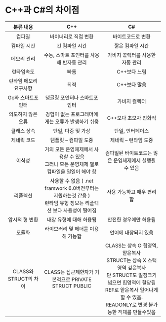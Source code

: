 C++과 C#의 차이점
=================

| 분류 내용 | C++ | C# |
|:---: |:---:|:---:|
| 컴파일 | 바이너리로 직접 변환 | 바이트코드로 변환 |
| 컴파일 시간 | 긴 컴파일 시간 | 짧은 컴파일 시간 |
| 메모리 관리 | 수동, 스마트 포인터를 사용해 반자동 관리 | 가비지 콜렉터를 사용한 자동 관리 |
| 런타임속도 | 빠름 | C++보다 느림 |
| 런타임 메모리 요구사항 | 최적 | C++보다 많음 |
| Gc와 스마트포인터 | 댕글링 포인터나 스마트포인터 | 가비지 컬렉터 |
| 의도하지 않은 오류	| 경험이 없는 프로그래머에게는 오류가 발생하기 쉬움	| C++보다 초보자 친화적 | 
| 클래스 상속	| 단일, 다중 및 가상 | 단일, 인터페이스 | 
| 제네릭 코드	| 템플릿 – 컴파일 도중	| 제네릭 – 런타임 도중 | 
| 이식성 | 거의 모든 운영체제에서 사용할 수 있음 <br> 그러나 모든 운영체제 별로 컴파일을 일일이 해야 함	| 컴파일된 바이트코드는 많은 운영체제에서 실행될 수 있음 | 
| 리플렉션	| 사용할 수 없음 ( .net framwork 6.0버전부터는 지원하는것 같음 ) <br> 런타임 유형 정보는 리플렉션 보다 사용성이 떨어짐	| 사용 가능하고 매우 편리함 | 
| 암시적 형 변환	| 내장 유형에 대해 허용됨	| 안전한 경우에만 허용됨 | 
| 모듈화	| 라이브러리 및 헤더를 이용해 가능함 | 언어에 내장되지 있음 | 
| CLASS와 STRUCT의 차이	| CLASS는 접근제한자가 기본적으로 PRIVATE STRUCT PUBLIC | CLASS는 상속 O 힙영역, 얕은복사 <br> STRUCT는 상속 X 스택영역 깊은복사<br> 단 STRUCT도 일정크기 넘으면 힙영역에 할당됨 <br> REF로 얕은복사 일어나게 할 수 있음. <br> READONLY로 변경 불가능한 객체를 만들수있음 |


